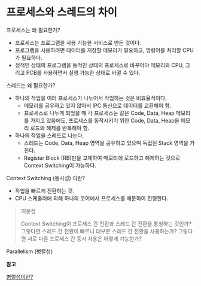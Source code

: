 # 프로세스와 스레드의 차이 

프로세스는 왜 필요한가?

- 프로세스는 프로그램을 사용 가능한 서비스로 만든 것이다. 
- 프로그램을 사용하려면 데이터를 저장할 메모리가 필요하고, 명령어를 처리할 CPU가 필요하다.
- 정적인 상태의 프로그램을 동적인 상태의 프로세스로 바꾸어야 메모리와 CPU, 그리고 PCB를 사용하면서 실행 가능한 상태로 바뀔 수 있다.

스레드는 왜 필요한가? 

- 하나의 작업을 여러 프로세스가 나누어서 작업하는 것은 비효율적이다. 
  - 메모리를 공유하고 있지 않아서 IPC 통신으로 데이터를 교환해야 함. 
  - 프로세스로 나누게 되었을 때 각 프로세스는 같은 Code, Data, Heap 메모리를 가지고 있음에도, 프로세스를 동작시키기 위한 Code, Data, Heap을 메모리 로드와 해제를 반복해야 함.
- 하나의 작업을 스레드로 나눈다.
  - 스레드는 Code, Data, Heap 영역을 공유하고 있으며 독립된 Stack 영역을 가진다.
  - Register Block (RB)만을 교체하여 메모리에 로드하고 해제하는 것으로 Context Switching이 가능하다. 

Context Switching (동시성) 이란? 

- 작업을 빠르게 전환하는 것. 
- CPU 스케줄러에 의해 하나의 코어에서 프로세스를 배분하여 진행한다. 

> 의문점
> 
> Context Switching이 프로세스 간 전환과 스레드 간 전환을 통칭하는 것인가?
> 그렇다면 스레드 간 전환이 빠르니 대부분 스레드 간 전환을 사용하는가? 
> 그렇다면 서로 다른 프로세스 간 동시 사용은 어떻게 가능한가?

Parallelism (병렬성)

**참고**

[병렬성이란?](https://medium.com/naver-cloud-platform/%EC%9E%AC%EB%AF%B8%EB%A1%9C-%EC%9D%BD%EC%96%B4%EB%B3%B4%EB%8A%94-%EB%B3%91%EB%A0%AC%EC%B2%98%EB%A6%AC-c60c8e3b62a7)
